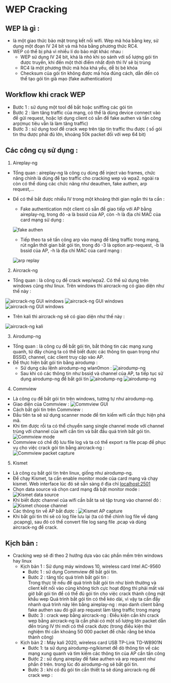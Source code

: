 # WEP Cracking
## WEP là gì :
- là một giao thức bảo mật trong kết nối wifi. Wep mã hóa bằng key, sử dụng một đoạn IV 24 bit và mã hóa bằng phương thức RC4.
- WEP có thể bị phá vì nhiều lí do bảo mật khác nhau :
  - WEP sử dụng IV 24 bit, khá là nhỏ khi so sánh với số lượng gói tin được truyền, khi đến một thời điểm nhất định thì IV sẽ bị trùng 
  - RC4 là một phương thức mã hóa khá yếu, dễ bị bẻ khóa
  - Checksum của gói tin không được mã hóa đúng cách, dẫn đến có thể tạo gói tin giả mạo (fake authentication) 
## Workflow khi crack WEP
- Bước 1 : sử dụng một tool để bắt hoặc sniffing các gói tin 
- Bước 2 : làm tăng traffic của mạng, có thể là dùng device connect vào để gửi request, hoặc lợi dụng client có sẵn để fake authen và tấn công arp(mục tiêu vẫn là làm tăng traffic)
- Bước 3 : sử dụng tool để crack wep trên tập tin traffic thu được ( số gói tin thu được phải đủ lớn, khoảng 50k packet đối với wep 64 bit) 
## Các công cụ sử dụng :
1. Aireplay-ng
- Tổng quan : aireplay-ng là công cụ dùng để inject vào frames, chức năng chính là dùng để tạo traffic cho cracking wep và wpa2. ngoài ra còn có thể dùng các chức năng như deauthen, fake authen, arp request,…
- Để có thể bắt được nhiều IV trong một khoảng thời gian ngắn thì ta cần :
  - Fake authentication một client có sẵn để giao tiếp với AP bằng aireplay-ng, trong đó -a là bssid của AP,  còn -h là địa chỉ MAC của card mạng sử dụng :
  
  ![fake authen](https://github.com/annapsyktova/wepcracking/blob/img/1.png)
  - Tiếp theo ta sẽ tấn công arp vào mạng để tăng traffic trong mạng,  rút ngắn thời gian bắt gói tin, trong đó -3 là option arp-request, -b là bssid của AP, -h là địa chỉ MAC của card mạng :
  
  ![arp replay](https://github.com/annapsyktova/wepcracking/blob/img/2.png)
  
2. Aircrack-ng
- Tổng quan : là công cụ để crack wep/wpa2.  Có thể sử dụng trên windows cũng như linux. Trên windows thì aircrack-ng có giao diện như thế này :

![aircrack-ng GUI windows](https://github.com/annapsyktova/wepcracking/blob/img/3.png)
![aircrack-ng GUI windows](https://github.com/annapsyktova/wepcracking/blob/img/4.png)
![aircrack-ng GUI windows](https://github.com/annapsyktova/wepcracking/blob/img/5.png)
- Trên kali thì aircrack-ng sẽ có giao diện như thế này :

![aircrack-ng kali](https://github.com/annapsyktova/wepcracking/blob/img/6.png)

3. Airodump-ng
- Tổng quan : là công cụ để bắt gói tin, bắt thông tin các mạng xung quanh, từ đây chúng ta có thể biết được các thông tin quan trọng như BSSID, channel, các client truy cập vào AP.
- Để thực hiện bắt gói tin bằng airodump :
  - Sử dụng câu lệnh airodump-ng wlan0mon :
  ![airodump-ng](https://github.com/annapsyktova/wepcracking/blob/img/7.png)
  - Sau khi có các thông tin như bssid và channel của AP,  ta tiếp tục sử dụng airodump-ng để bắt gói tin
  ![airodump-ng](https://github.com/annapsyktova/wepcracking/blob/img/8.png)
  ![airodump-ng](https://github.com/annapsyktova/wepcracking/blob/img/9.png)
4. Commview
- Là công cụ để bắt gói tin trên windows, tương tự như airodump-ng.
- Giao diện của Commview :
![Commview GUI](https://github.com/annapsyktova/wepcracking/blob/img/10.png)
- Cách bắt gói tin trên Commview :
- Đầu tiên ta sẽ sử dụng scanner mode để tìm kiếm wifi cần thực hiện phá mã.
- Khi tìm được rồi ta có thể chuyển sang single channel mode với channel trùng với channel của wifi cần tìm và bắt đầu quá trình bắt gói tin.
![Commview mode](https://github.com/annapsyktova/wepcracking/blob/img/11.png)
- Commview có chế độ lưu file log và ta có thể export ra file pcap để phục vụ cho việc crack gói tin bằng aircrack-ng :
![Commview packet capture](https://github.com/annapsyktova/wepcracking/blob/img/12.png)

5. Kismet
- Là công cụ bắt gói tin trên linux, giống như airodump-ng.
- Để chạy Kismet, ta cần enable monitor mode của card mạng và chạy kismet. Web interface lúc đó sẽ sẵn sàng ở địa chỉ [localhost:2501](http:\\localhost:2501)
- Chọn data source và chọn card mạng đã bật monitor mode :
![Kismet data source](https://github.com/annapsyktova/wepcracking/blob/img/13.png)
- Khi biết được channel của wifi cần bắt ta sẽ tập trung vào channel đó :
![Kismet choose channel](https://github.com/annapsyktova/wepcracking/blob/img/14.png)
- Các thông tin về AP bắt được : 
![Kismet AP capture](https://github.com/annapsyktova/wepcracking/blob/img/15.png)
- Khi bắt gói tin thì sẽ có log file lưu lại (ta có thể chỉnh log file về dạng .pcapng),  sau đó có thể convert file log sang file .pcap và dùng aircrack-ng để crack.

## Kịch bản :

- Cracking wep sẽ đi theo 2 hướng dựa vào các phần mềm trên windows hay linux
  - Kịch bản 1 : Sử dụng máy windows 10, wireless card Intel AC-9560
    - Bước 1 : sử dụng Commview để bắt gói tin.
    - Bước 2 : tăng tốc quá trình bắt gói tin :    
      Trong thực tế nếu để quá trình bắt gói tin như bình thường và client kết nối vào cũng không tích cực hoạt động thì phải mất vài giờ bắt gói tin để có thể đủ gói tin cho việc crack thành công mật khẩu wep 
      Quá trình bắt gói tin có thể kéo dài, vì vậy ta cần đẩy nhanh quá trình này lên bằng aireplay-ng  :  mạo danh client bằng fake authen sau đó gửi arp request làm tăng traffic trong mạng 
    - Bước 3 : crack wep bằng aircrack-ng :
      Điều kiện cần khi crack wep bằng aircrack-ng là cần phải có một số lượng lớn packet dẫn đến trùng IV thì mới có thể crack được (trong điều kiện thử nghiệm thì cần khoảng 50 000 packet để chắc rằng bẻ khóa thành công) 
  - Kịch bản 2 : Máy kali 2020, wireless card USB TP-Link TD-W8901N
    - Bước 1: ta sử dụng airodump-ng/kismet để dò thông tin về các mạng xung quanh và tìm kiếm các thông tin của AP cần tấn công 
    - Bước 2 :  sử dụng aireplay để fake authen và arp request như phần ở trên.  trong lúc đó airodump-ng sẽ bắt gói tin. 
    - Bước 3 :  khi có đủ gói tin cần thiết ta sẽ dùng aircrack-ng để crack wep : 
